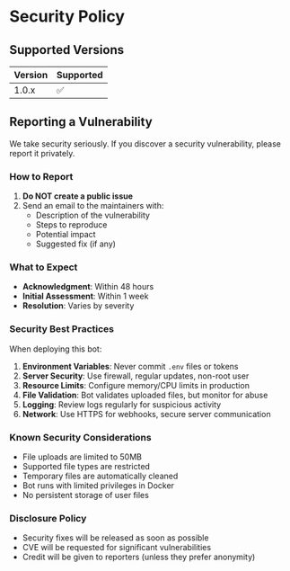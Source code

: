 # Security Policy

## Supported Versions

| Version | Supported          |
| ------- | ------------------ |
| 1.0.x   | :white_check_mark: |

## Reporting a Vulnerability

We take security seriously. If you discover a security vulnerability, please report it privately.

### How to Report

1. **Do NOT create a public issue**
2. Send an email to the maintainers with:
   - Description of the vulnerability
   - Steps to reproduce
   - Potential impact
   - Suggested fix (if any)

### What to Expect

- **Acknowledgment**: Within 48 hours
- **Initial Assessment**: Within 1 week
- **Resolution**: Varies by severity

### Security Best Practices

When deploying this bot:

1. **Environment Variables**: Never commit `.env` files or tokens
2. **Server Security**: Use firewall, regular updates, non-root user
3. **Resource Limits**: Configure memory/CPU limits in production
4. **File Validation**: Bot validates uploaded files, but monitor for abuse
5. **Logging**: Review logs regularly for suspicious activity
6. **Network**: Use HTTPS for webhooks, secure server communication

### Known Security Considerations

- File uploads are limited to 50MB
- Supported file types are restricted
- Temporary files are automatically cleaned
- Bot runs with limited privileges in Docker
- No persistent storage of user files

### Disclosure Policy

- Security fixes will be released as soon as possible
- CVE will be requested for significant vulnerabilities
- Credit will be given to reporters (unless they prefer anonymity)
